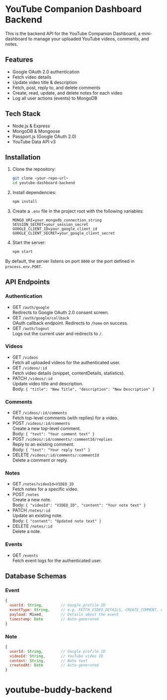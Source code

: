 # YouTube Companion Dashboard Backend

This is the backend API for the YouTube Companion Dashboard, a mini-dashboard to manage your uploaded YouTube videos, comments, and notes.

## Features

- Google OAuth 2.0 authentication
- Fetch video details
- Update video title & description
- Fetch, post, reply to, and delete comments
- Create, read, update, and delete notes for each video
- Log all user actions (events) to MongoDB

## Tech Stack

- Node.js & Express
- MongoDB & Mongoose
- Passport.js (Google OAuth 2.0)
- YouTube Data API v3

## Installation

1. Clone the repository:
   ```bash
   git clone <your-repo-url>
   cd youtube-dashboard-backend
   ```
2. Install dependencies:
   ```bash
   npm install
   ```
3. Create a `.env` file in the project root with the following variables:
   ```dotenv
   MONGO_URI=your_mongodb_connection_string
   SESSION_SECRET=your_session_secret
   GOOGLE_CLIENT_ID=your_google_client_id
   GOOGLE_CLIENT_SECRET=your_google_client_secret
   ```
4. Start the server:
   ```bash
   npm start
   ```

By default, the server listens on port `8000` or the port defined in `process.env.PORT`.

## API Endpoints

### Authentication

- GET `/auth/google`  
  Redirects to Google OAuth 2.0 consent screen.
- GET `/auth/google/callback`  
  OAuth callback endpoint. Redirects to `/home` on success.
- GET `/auth/logout`  
  Logs out the current user and redirects to `/`.

### Videos

- GET `/videos`  
  Fetch all uploaded videos for the authenticated user.
- GET `/videos/:id`  
  Fetch video details (snippet, contentDetails, statistics).
- PATCH `/videos/:id`  
  Update video title and description.  
  Body: `{ "title": "New Title", "description": "New Description" }`

### Comments

- GET `/videos/:id/comments`  
  Fetch top-level comments (with replies) for a video.
- POST `/videos/:id/comments`  
  Create a new top-level comment.  
  Body: `{ "text": "Your comment text" }`
- POST `/videos/:id/comments/:commentId/replies`  
  Reply to an existing comment.  
  Body: `{ "text": "Your reply text" }`
- DELETE `/videos/:id/comments/:commentId`  
  Delete a comment or reply.

### Notes

- GET `/notes?videoId=VIDEO_ID`  
  Fetch notes for a specific video.
- POST `/notes`  
  Create a new note.  
  Body: `{ "videoId": "VIDEO_ID", "content": "Your note text" }`
- PATCH `/notes/:id`  
  Update an existing note.  
  Body: `{ "content": "Updated note text" }`
- DELETE `/notes/:id`  
  Delete a note.

### Events

- GET `/events`  
  Fetch event logs for the authenticated user.

## Database Schemas

### Event

```js
{
  userId: String,        // Google profile ID
  eventType: String,     // e.g. FETCH_VIDEO_DETAILS, CREATE_COMMENT, etc.
  payload: Mixed,        // Details about the event
  timestamp: Date        // Auto-generated
}
```

### Note

```js
{
  userId: String,        // Google profile ID
  videoId: String,       // YouTube video ID
  content: String,       // Note text
  createdAt: Date        // Auto-generated
}
```

# youtube-buddy-backend
